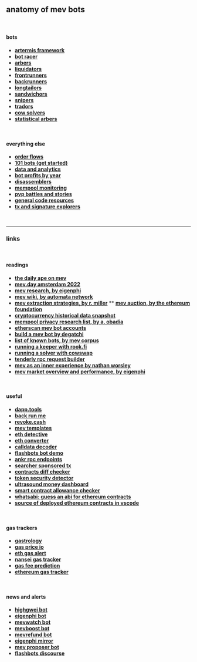 ## anatomy of mev bots

<br>

#### bots

* **[artermis framework](https://www.paradigm.xyz/2023/05/artemis)**
* **[bot racer](https://github.com/DadeKuma/bot-racer)**
* **[arbers](bots/arbers.md)**
* **[liquidators](bots/liquidators.md)**
* **[frontrunners](bots/frontrunners.md)**
* **[backrunners](bots/backrunners.md)**
* **[longtailors](bots/longtailors.md)**
* **[sandwichors](bots/sandwichors.md)**
* **[snipers](bots/snipers.md)**
* **[tradors](bots/tradors.md)**
* **[cow solvers](bots/cow-solvers.md)**
* **[statistical arbers](bots/stat-arbers.md)**

<br>

#### everything else



* **[order flows](order_flows)**
* **[101 bots (get started)](bots/101.md)**
* **[data and analytics](https://github.com/go-outside-labs/mev-toolkit/tree/main/MEV_searchers/data_and_analytics)**
* **[bot profits by year](profits)**
* **[disassemblers](disassemblers)**
* **[mempool monitoring](mempool_monitoring)**
* **[pvp battles and stories](pvp_war)**
* **[general code resources](code_resources)**
* **[tx and signature explorers](https://github.com/go-outside-labs/mev-toolkit/tree/main/MEV_searchers/tx_and_signature_explorers)**



<br>

---

### links

<br>

#### readings


* **[the daily ape on mev](https://thedailyape.notion.site/MEV-8713cb4c2df24f8483a02135d657a221)**
* **[mev.day amsterdam 2022](https://mevday.org/)**
* **[mev research, by eigenphi](https://www.eigenphi.io/mev/research)**
* **[mev wiki, by automata network](https://www.mev.wiki/)**
* **[mev extraction strategies, by r. miller](https://docs.google.com/presentation/d/1YVFLnh_MnDtDDQjucW-UKxLD28iGlyi_Pj1ri_hGqRs/edit#slide=id.g124f588a727_0_51)**
** **[mev auction, by the ethereum foundation](https://ethresear.ch/t/mev-auction-auctioning-transaction-ordering-rights-as-a-solution-to-miner-extractable-value/6788)**
* **[cryptocurrency historical data snapshot](https://coinmarketcap.com/historical/)**
* **[mempool privacy research list, by a. obadia](https://collective.flashbots.net/t/bookmarks-relevant-for-mempool-privacy-researchers/1091)**
* **[etherscan mev bot accounts](https://etherscan.io/accounts/label/mev-bot)**
* **[build a mev bot by degatchi](https://www.degatchi.com/articles/how-to-build-a-mev-bot)**
* **[list of known bots, by mev corpus](https://github.com/manifoldfinance/mev-corpus/blob/master/packages/known-bots/lib/known-bots.js)**
* **[running a keeper with rook.fi](https://docs.rook.fi/reference/integrate/run-a-keeper)**
* **[running a solver with cowswap](https://mirror.xyz/steinkirch.eth/s_RwnRgJvK_6fLYPyav7lFT3Zs4W4ZvYwp-AM9EbuhQ)**
* **[tenderly rpc request builder](https://dashboard.tenderly.co/json-rpc-request-builder)**
* **[mev as an inner experience by nathan worsley](https://www.youtube.com/watch?v=9iHlyaRsgYI)**
* **[mev market overview and performance, by eigenphi](https://beta.eigenphi.io/)**

<br>

#### useful


* **[dapp.tools](https://dapp.tools/)**
* **[back run me](https://backrunme.com/swap)**
* **[revoke.cash](https://revoke.cash/)**
* **[mev templates](https://github.com/degatchi/mev-template-rs)**
* **[eth detective](https://www.ethtective.com/address/)**
* **[eth converter](https://eth-converter.com/)**
* **[calldata decoder](https://tools.deth.net/calldata-decoder)**
* **[flashbots bot demo](https://github.com/0xblocks/flashbots-demo)**
* **[ankr rpc endpoints](https://www.ankr.com/rpc/)**
* **[searcher sponsored tx](https://github.com/flashbots/searcher-sponsored-tx)**
* **[contracts diff checker](https://etherscan.io/contractdiffchecker)**
* **[token security detector](https://gopluslabs.io/token-security/)**
* **[ultrasound money dashboard](https://ultrasound.money/)**
* **[smart contract allowance checker](https://app.unrekt.net/)**
* **[whatsabi: guess an abi for ethereum contracts](https://github.com/shazow/whatsabi)**
* **[source of deployed ethereum contracts in vscode](https://github.com/dethcrypto/dethcode)**

<br>

#### gas trackers


* **[gastrology](https://dethgasstation.eth.link/)**
* **[gas price io](https://www.gasprice.io/)**
* **[eth gas alert](https://ethgasalerts.xyz/)**
* **[nansei gas tracker](https://pro.nansen.ai/gas-tracker)**
* **[gas fee prediction](https://www.blocknative.com/gas-estimator)**
* **[ethereum gas tracker](https://www.useweb3.xyz/gas)**

<br>

#### news and alerts 


* **[highgwei bot](https://twitter.com/HighGwei)**
* **[eigenphi bot](https://twitter.com/EigenPhi_Alert)**
* **[mevwatch bot](https://twitter.com/mevwatchbot)**
* **[mevboost bot](https://twitter.com/MevBoostBot)**
* **[mevrefund bot](https://twitter.com/MevRefund)**
* **[eigenphi mirror](https://mirror.xyz/0xc19565163aFdEe3783FC970E4Bd0275B11848d34)**
* **[mev proposer bot](https://twitter.com/mevproposerbot)**
* **[flashbots discourse](https://collective.flashbots.net/)**


